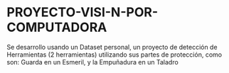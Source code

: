 # PROYECTO-VISI-N-POR-COMPUTADORA
Se desarrollo usando un Dataset personal, un proyecto de detección de Herramientas (2 herramientas) utilizando sus partes de protección, como son: Guarda en un Esmeril, y la Empuñadura en un Taladro
